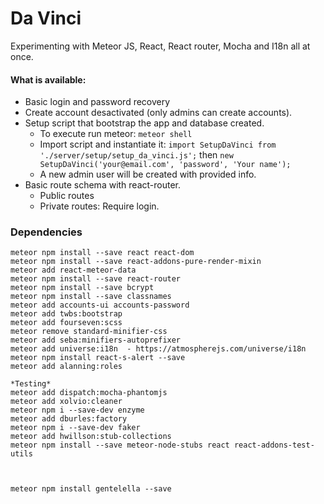 # Da Vinci
Experimenting with Meteor JS, React, React router, Mocha and I18n all at once.

#### What is available:
* Basic login and password recovery
* Create account desactivated (only admins can create accounts).
* Setup script that bootstrap the app and database created.
  * To execute run meteor:
      `meteor shell`
  * Import script and instantiate it: `import SetupDaVinci from './server/setup/setup_da_vinci.js';` then `new SetupDaVinci('your@email.com', 'password', 'Your name');`
  * A new admin user will be created with provided info.
* Basic route schema with react-router.
  * Public routes
  * Private routes: Require login.



### Dependencies
    meteor npm install --save react react-dom
    meteor npm install --save react-addons-pure-render-mixin
    meteor add react-meteor-data
    meteor npm install --save react-router
    meteor npm install --save bcrypt
    meteor npm install --save classnames
    meteor add accounts-ui accounts-password
    meteor add twbs:bootstrap
    meteor add fourseven:scss
    meteor remove standard-minifier-css
    meteor add seba:minifiers-autoprefixer
    meteor add universe:i18n  - https://atmospherejs.com/universe/i18n
    meteor npm install react-s-alert --save
    meteor add alanning:roles

    *Testing*
    meteor add dispatch:mocha-phantomjs
    meteor add xolvio:cleaner
    meteor npm i --save-dev enzyme
    meteor add dburles:factory
    meteor npm i --save-dev faker
    meteor add hwillson:stub-collections
    meteor npm install --save meteor-node-stubs react react-addons-test-utils



    meteor npm install gentelella --save
